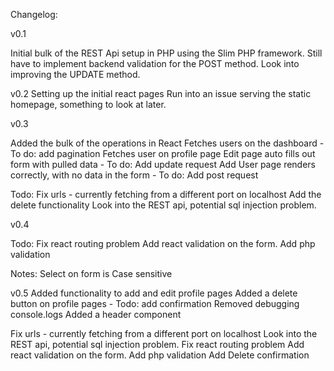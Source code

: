 Changelog:

v0.1

Initial bulk of the REST Api setup in PHP using the Slim PHP framework.
Still have to implement backend validation for the POST method.
Look into improving the UPDATE method.

v0.2
Setting up the initial react pages
Run into an issue serving the static homepage, something to look at later.

v0.3

Added the bulk of the operations in React
Fetches users on the dashboard - To do: add pagination
Fetches user on profile page
Edit page auto fills out form with pulled data - To do: Add update request
Add User page renders correctly, with no data in the form - To do: Add post request

Todo:
Fix urls - currently fetching from a different port on localhost
Add the delete functionality
Look into the REST api, potential sql injection problem.

v0.4

Todo:
Fix react routing problem
Add react validation on the form.
Add php validation

Notes:
Select on form is Case sensitive

v0.5
Added functionality to add and edit profile pages
Added a delete button on profile pages - Todo: add confirmation
Removed debugging console.logs
Added a header component

Fix urls - currently fetching from a different port on localhost
Look into the REST api, potential sql injection problem.
Fix react routing problem
Add react validation on the form.
Add php validation
Add Delete confirmation
